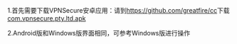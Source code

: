 <p>1.首先需要下载VPNSecure安卓应用：请到<a href="https://github.com/greatfire/cc" target="_blank">https://github.com/greatfire/cc</a>下载<a href="https://github.com/greatfire/cc/raw/master/z/clients/com.vpnsecure.pty.ltd.apk" target="_blank">com.vpnsecure.pty.ltd.apk</a></p>
<p>2.Android版和Windows版界面相同，可参考Windows版进行操作</p>
